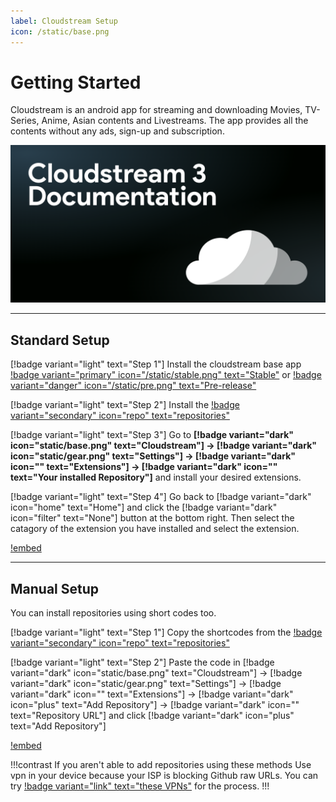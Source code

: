 ```yaml
---
label: Cloudstream Setup
icon: /static/base.png
---
```

# Getting Started

Cloudstream is an android app for streaming and downloading Movies, TV-Series, Anime, Asian contents and Livestreams. The app provides all the contents without any ads, sign-up and subscription.

![](/static/cover.png)
___
## Standard Setup

[!badge variant="light" text="Step 1"] Install the cloudstream base app [!badge variant="primary" icon="/static/stable.png" text="Stable"](https://github.com/recloudstream/cloudstream/releases/latest) or [!badge variant="danger" icon="/static/pre.png" text="Pre-release"](https://github.com/recloudstream/cloudstream/releases/pre-release)

[!badge variant="light" text="Step 2"] Install the [!badge variant="secondary" icon="repo" text="repositories"](Repositories.md)

[!badge variant="light" text="Step 3"] Go to **[!badge variant="dark" icon="static/base.png" text="Cloudstream"] → [!badge variant="dark" icon="static/gear.png" text="Settings"] → [!badge variant="dark" icon="" text="Extensions"] → [!badge variant="dark" icon="" text="Your installed Repository"]** and install your desired extensions.

[!badge variant="light" text="Step 4"] Go back to [!badge variant="dark" icon="home" text="Home"] and click the [!badge variant="dark" icon="filter" text="None"] button at the bottom right. Then select the catagory of the extension you have installed and select the extension.

[!embed](https://www.youtube.com/watch?v=B_WmCAUCy2c)
___
## Manual Setup

You can install repositories using short codes too.

[!badge variant="light" text="Step 1"] Copy the shortcodes from the [!badge variant="secondary" icon="repo" text="repositories"](Repositories.md)

[!badge variant="light" text="Step 2"] Paste the code in [!badge variant="dark" icon="static/base.png" text="Cloudstream"] → [!badge variant="dark" icon="static/gear.png" text="Settings"] → [!badge variant="dark" icon="" text="Extensions"] → [!badge variant="dark" icon="plus" text="Add Repository"] → [!badge variant="dark" icon="" text="Repository URL"] and click [!badge variant="dark" icon="plus" text="Add Repository"]

[!embed](https://youtu.be/Wpq9MPajOVc)

!!!contrast If you aren't able to add repositories using these methods
Use vpn in your device because your ISP is blocking Github raw URLs. You can try [!badge variant="link" text="these VPNs"](/recapps.md/#vpn) for the process.
!!!

